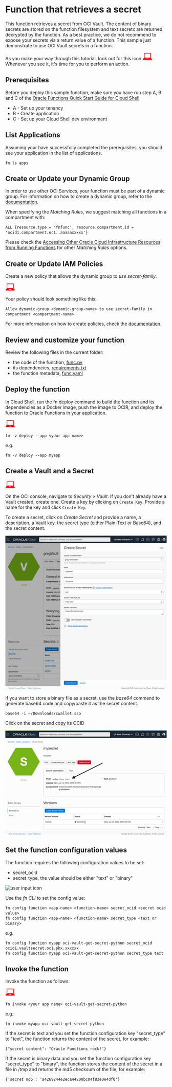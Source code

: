 # Function that retrieves a secret
This function retrieves a secret from OCI Vault. The content of binary secrets are stored on the function filesystem and text secretx are returned decrypted by the function.
As a best practice, we do not recommend to expose your secrets via a return value of a function. This sample just demonstrate to use OCI Vault secrets in a function.

As you make your way through this tutorial, look out for this icon ![user input icon](./images/userinput.png).
Whenever you see it, it's time for you to perform an action.


## Prerequisites
Before you deploy this sample function, make sure you have run step A, B and C of the [Oracle Functions Quick Start Guide for Cloud Shell](https://www.oracle.com/webfolder/technetwork/tutorials/infographics/oci_functions_cloudshell_quickview/functions_quickview_top/functions_quickview/index.html)
* A - Set up your tenancy
* B - Create application
* C - Set up your Cloud Shell dev environment


## List Applications 
Assuming your have successfully completed the prerequisites, you should see your 
application in the list of applications.
```
fn ls apps
```


## Create or Update your Dynamic Group
In order to use other OCI Services, your function must be part of a dynamic group. For information on how to create a dynamic group, refer to the [documentation](https://docs.cloud.oracle.com/iaas/Content/Identity/Tasks/managingdynamicgroups.htm#To).

When specifying the *Matching Rules*, we suggest matching all functions in a compartment with:
```
ALL {resource.type = 'fnfunc', resource.compartment.id = 'ocid1.compartment.oc1..aaaaaxxxxx'}
```
Please check the [Accessing Other Oracle Cloud Infrastructure Resources from Running Functions](https://docs.cloud.oracle.com/en-us/iaas/Content/Functions/Tasks/functionsaccessingociresources.htm) for other *Matching Rules* options.


## Create or Update IAM Policies
Create a new policy that allows the dynamic group to *use secret-family*.

![user input icon](./images/userinput.png)

Your policy should look something like this:
```
Allow dynamic-group <dynamic-group-name> to use secret-family in compartment <compartment-name>
```
For more information on how to create policies, check the [documentation](https://docs.cloud.oracle.com/iaas/Content/Identity/Concepts/policysyntax.htm).


## Review and customize your function
Review the following files in the current folder:
* the code of the function, [func.py](./func.py)
* its dependencies, [requirements.txt](./requirements.txt)
* the function metadata, [func.yaml](./func.yaml)


## Deploy the function
In Cloud Shell, run the fn deploy command to build the function and its dependencies as a Docker image,
push the image to OCIR, and deploy the function to Oracle Functions in your application.

![user input icon](./images/userinput.png)
```
fn -v deploy --app <your app name>
```
e.g.
```
fn -v deploy --app myapp
```


## Create a Vault and a Secret
![user input icon](./images/userinput.png)

On the OCI console, navigate to *Security* > *Vault*. If you don't already have a Vault created, create one. Create a key by clicking on `Create Key`. Provide a name for the key and click `Create Key`. 

To create a secret, click on *Create Secret* and provide a name, a description, a Vault key, the secret type (either Plain-Text or Base64), and the secret content.

![Create secret](./images/secret-create.png)

If you want to store a binary file as a secret, use the *base64* command to generate base64 code and copy/paste it as the secret content.
```
base64 -i ~/Downloads/cwallet.sso
```

Click on the secret and copy its OCID

![Create secret](./images/secret-ocid.png)


## Set the function configuration values
The function requires the following configuration values to be set:
- secret_ocid
- secret_type, the value should be either "text" or "binary"

![user input icon](../images/userinput.png)

Use the *fn CLI* to set the config value:
```
fn config function <app-name> <function-name> secret_ocid <secret ocid value>
fn config function <app-name> <function-name> secret_type <text or binary>
```
e.g.
```
fn config function myapp oci-vault-get-secret-python secret_ocid ocid1.vaultsecret.oc1.phx.xxxxxx
fn config function myapp oci-vault-get-secret-python secret_type text
```


## Invoke the function
Invoke the function as follows:

![user input icon](./images/userinput.png)
```
fn invoke <your app name> oci-vault-get-secret-python
```
e.g.:
```
fn invoke myapp oci-vault-get-secret-python
```

If the secret is text and you set the function configuration key "secret_type" to "text", the function returns the content of the secret, for example:
```
{"secret content": "Oracle Functions rock!"}
```

If the secret is binary data and you set the function configuration key "secret_type" to "binary", the function stores the content of the secret in a file in /tmp and returns the md5 checksum of the file, for example:
```
{'secret md5': 'a4269244e2eca44200bc04f83e0e4df0'}
```